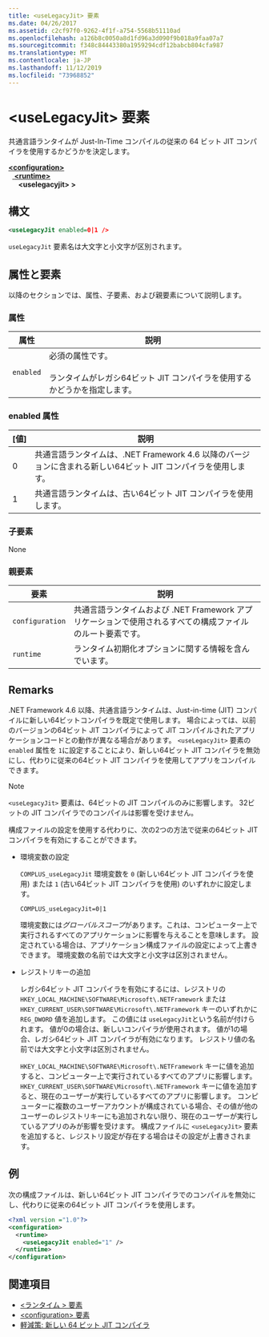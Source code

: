 ```yaml
---
title: <useLegacyJit> 要素
ms.date: 04/26/2017
ms.assetid: c2cf97f0-9262-4f1f-a754-5568b51110ad
ms.openlocfilehash: a126b8c0050a8d1fd96a3d090f9b018a9faa07a7
ms.sourcegitcommit: f348c84443380a1959294cdf12babcb804cfa987
ms.translationtype: MT
ms.contentlocale: ja-JP
ms.lasthandoff: 11/12/2019
ms.locfileid: "73968852"
---
```

# <a name="uselegacyjit-element"></a>\<useLegacyJit> 要素

共通言語ランタイムが Just-In-Time コンパイルの従来の 64 ビット JIT コンパイラを使用するかどうかを決定します。  
  
[ **\<configuration>** ](../configuration-element.md)\
&nbsp;&nbsp;[ **\<runtime>** ](runtime-element.md)\
&nbsp;&nbsp;&nbsp;&nbsp; **\<uselegacyjit> >**  
  
## <a name="syntax"></a>構文  
  
```xml
<useLegacyJit enabled=0|1 />
```

`useLegacyJit` 要素名は大文字と小文字が区別されます。
  
## <a name="attributes-and-elements"></a>属性と要素

以降のセクションでは、属性、子要素、および親要素について説明します。  
  
### <a name="attributes"></a>属性  
  
| 属性 | 説明                                                                                   |  
| --------- | --------------------------------------------------------------------------------------------- |  
| `enabled` | 必須の属性です。<br><br>ランタイムがレガシ64ビット JIT コンパイラを使用するかどうかを指定します。 |  
  
### <a name="enabled-attribute"></a>enabled 属性  
  
| [値] | 説明                                                                                                         |  
| ----- | ------------------------------------------------------------------------------------------------------------------- |  
| 0     | 共通言語ランタイムは、.NET Framework 4.6 以降のバージョンに含まれる新しい64ビット JIT コンパイラを使用します。 |  
| 1     | 共通言語ランタイムは、古い64ビット JIT コンパイラを使用します。                                                     |  
  
### <a name="child-elements"></a>子要素

None
  
### <a name="parent-elements"></a>親要素  
  
| 要素         | 説明                                                                                                       |  
| --------------- | ----------------------------------------------------------------------------------------------------------------- |  
| `configuration` | 共通言語ランタイムおよび .NET Framework アプリケーションで使用されるすべての構成ファイルのルート要素です。 |  
| `runtime`       | ランタイム初期化オプションに関する情報を含んでいます。                                                        |  
  
## <a name="remarks"></a>Remarks  

.NET Framework 4.6 以降、共通言語ランタイムは、Just-in-time (JIT) コンパイルに新しい64ビットコンパイラを既定で使用します。 場合によっては、以前のバージョンの64ビット JIT コンパイラによって JIT コンパイルされたアプリケーションコードとの動作が異なる場合があります。 `<useLegacyJit>` 要素の `enabled` 属性を `1`に設定することにより、新しい64ビット JIT コンパイラを無効にし、代わりに従来の64ビット JIT コンパイラを使用してアプリをコンパイルできます。  
  
> [!NOTE]
> `<useLegacyJit>` 要素は、64ビットの JIT コンパイルのみに影響します。 32ビットの JIT コンパイラでのコンパイルは影響を受けません。  
  
構成ファイルの設定を使用する代わりに、次の2つの方法で従来の64ビット JIT コンパイラを有効にすることができます。  
  
- 環境変数の設定

  `COMPLUS_useLegacyJit` 環境変数を `0` (新しい64ビット JIT コンパイラを使用) または `1` (古い64ビット JIT コンパイラを使用) のいずれかに設定します。
  
  ```env  
  COMPLUS_useLegacyJit=0|1  
  ```  
  
  環境変数には*グローバルスコープ*があります。これは、コンピューター上で実行されるすべてのアプリケーションに影響を与えることを意味します。 設定されている場合は、アプリケーション構成ファイルの設定によって上書きできます。 環境変数の名前では大文字と小文字は区別されません。
  
- レジストリキーの追加

  レガシ64ビット JIT コンパイラを有効にするには、レジストリの `HKEY_LOCAL_MACHINE\SOFTWARE\Microsoft\.NETFramework` または `HKEY_CURRENT_USER\SOFTWARE\Microsoft\.NETFramework` キーのいずれかに `REG_DWORD` 値を追加します。 この値には `useLegacyJit`という名前が付けられます。 値が0の場合は、新しいコンパイラが使用されます。 値が1の場合、レガシ64ビット JIT コンパイラが有効になります。 レジストリ値の名前では大文字と小文字は区別されません。
  
  `HKEY_LOCAL_MACHINE\SOFTWARE\Microsoft\.NETFramework` キーに値を追加すると、コンピューター上で実行されているすべてのアプリに影響します。 `HKEY_CURRENT_USER\SOFTWARE\Microsoft\.NETFramework` キーに値を追加すると、現在のユーザーが実行しているすべてのアプリに影響します。 コンピューターに複数のユーザーアカウントが構成されている場合、その値が他のユーザーのレジストリキーにも追加されない限り、現在のユーザーが実行しているアプリのみが影響を受けます。 構成ファイルに `<useLegacyJit>` 要素を追加すると、レジストリ設定が存在する場合はその設定が上書きされます。  
  
## <a name="example"></a>例  

次の構成ファイルは、新しい64ビット JIT コンパイラでのコンパイルを無効にし、代わりに従来の64ビット JIT コンパイラを使用します。  
  
```xml  
<?xml version ="1.0"?>  
<configuration>  
  <runtime>  
    <useLegacyJit enabled="1" />  
  </runtime>  
</configuration>  
```  
  
## <a name="see-also"></a>関連項目

- [\<ランタイム > 要素](runtime-element.md)
- [\<configuration> 要素](../configuration-element.md)
- [軽減策: 新しい 64 ビット JIT コンパイラ](../../../migration-guide/mitigation-new-64-bit-jit-compiler.md)

